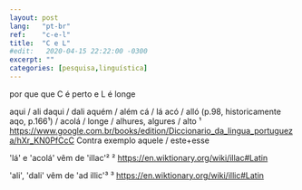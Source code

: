 ```yaml
---
layout: post
lang:   "pt-br"
ref:    "c-e-l"
title:  "C e L"
#edit:   2020-04-15 22:22:00 -0300
excerpt: ""
categories: [pesquisa,linguística]
---
```


por que que C é perto e L é longe

aqui   / ali
daqui  / dali
aquém  / além
cá     / lá
acó    / alló (p.98, historicamente aqo, p.166¹)
       / acolá
       / longe
       / alhures, algures
       / alto
¹ https://www.google.com.br/books/edition/Diccionario_da_lingua_portugueza/hXr_KN0PfCcC
Contra exemplo
aquele / este+esse

'lá' e 'acolá' vêm de 'illac'²
² https://en.wiktionary.org/wiki/illac#Latin

'ali', 'dali' vêm de 'ad illic'³
³ https://en.wiktionary.org/wiki/illic#Latin
